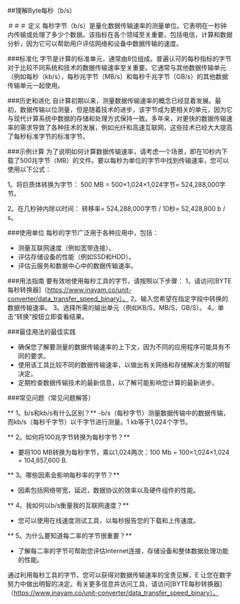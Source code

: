##理解Byte每秒（b/s）

＃＃＃ 定义
每秒字节（b/s）是量化数据传输速率的测量单位。它表明在一秒钟内传输或处理了多少个数据。该指标在各个领域至关重要，包括电信，计算和数据分析，因为它可以帮助用户评估网络和设备中数据传输的速度。

###标准化
字节是计算的标准单元，通常由8位组成。普遍认可的每秒指标的字节对于比较不同系统和技术的数据传输速率至关重要。它通常与其他数据传输单元（例如每秒（kb/s），每秒兆字节（MB/s）和每秒千兆字节（GB/s）的其他数据传输单元一起使用。

###历史和进化
自计算初期以来，测量数据传输速率的概念已经显着发展。最初，数据传输以位测量，但是随着技术的进步，该字节成为更相关的单元，因为它与现代计算系统中数据的存储和处理方式保持一致。多年来，对更快的数据传输速率的需求导致了各种技术的发展，例如光纤和高速互联网，这些技术已经大大提高了每秒标准字节的标准字节。

###示例计算
为了说明如何计算数据传输速率，请考虑一个场景，即在10秒内下载了500兆字节（MB）的文件。要以每秒为单位的字节中找到传输速率，您可以使用以下公式：

1。将巨质体转换为字节：
500 MB = 500×1,024×1,024字节= 524,288,000字节。

2。在几秒钟内除以时间：
转移率= 524,288,000字节 / 10秒= 52,428,800 b / s。

###使用单位
每秒的字节广泛用于各种应用中，包括：
- 测量互联网速度（例如宽带连接）。
- 评估存储设备的性能（例如SSD和HDD）。
- 评估云服务和数据中心中的数据传输速率。

###用法指南
要有效地使用每秒工具的字节，请按照以下步骤：
1。请访问[BYTE每秒转换器]（https://www.inayam.co/unit-converter/data_transfer_speed_binary）。
2。输入您希望在指定字段中转换的数据传输速率。
3。选择所需的输出单元（例如KB/S，MB/S，GB/S）。
4。单击“转换”按钮立即查看结果。

###最佳用法的最佳实践
- 确保您了解要测量的数据传输速率的上下文，因为不同的应用程序可能具有不同的要求。
- 使用该工具比较不同的数据传输速率，以做出有关网络和存储解决方案的明智决定。
- 定期检查数据传输技术的最新信息，以了解可能影响您计算的最新进步。

###常见问题（常见问题解答）

** 1。b/s和kb/s有什么区别？**
-b/s（每秒字节）测量数据传输中的数据传输，而kb/s（每秒千字节）以千字节进行测量。1 kb等于1,024个字节。

** 2。如何将100兆字节转换为每秒字节？**
- 要将100 MB转换为每秒字节，乘以1,024两次：100 Mb = 100×1,024×1,024 = 104,857,600 B.

** 3。哪些因素会影响每秒率的字节？**
- 因素包括网络带宽，延迟，数据协议的效率以及硬件组件的性能。

** 4。我如何以b/s衡量我的互联网速度？**
- 您可以使用在线速度测试工具，以每秒报告您的下载和上传速度。

** 5。为什么要知道每二率的字节很重要？**
- 了解每二率的字节可帮助您评估Internet连接，存储设备和整体数据处理功能的性能。

通过利用每秒工具的字节，您可以获得对数据传输速率的宝贵见解，E 让您在数字努力中做出明智的决定。有关更多信息并访问工具，请访问[BYTE每秒转换器]（https://www.inayam.co/unit-converter/data_transfer_speed_binary）。